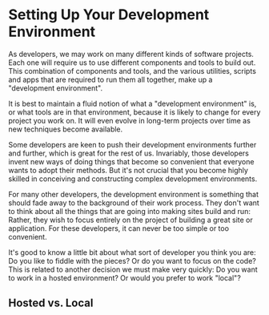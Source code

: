 # Setting Up Your Development Environment

As developers, we may work on many different kinds of software projects. Each one will require us to use different components and tools to build out. This combination of components and tools, and the various utilities, scripts and apps that are required to run them all together, make up a "development environment". 

It is best to maintain a fluid notion of what a "development environment" is, or what tools are in that environment, because it is likely to change for every project you work on. It will even evolve in long-term projects over time as new techniques become available. 

Some developers are keen to push their development environments further and further, which is great for the rest of us. Invariably, those developers invent new ways of doing things that become so convenient that everyone wants to adopt their methods. But it's not crucial that you become highly skilled in conceiving and constructing complex development environments.

For many other developers, the development environment is something that should fade away to the background of their work process. They don't want to think about all the things that are going into making sites build and run: Rather, they wish to focus entirely on the project of building a great site or application. For these developers, it can never be too simple or too convenient.

It's good to know a little bit about what sort of developer you think you are: Do you like to fiddle with the pieces? Or do you want to focus on the code? This is related to another decision we must make very quickly: Do you want to work in a hosted environment? Or would you prefer to work "local"?

## Hosted vs. Local

